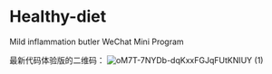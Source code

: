 # Healthy-diet
Mild inflammation butler WeChat Mini Program


最新代码体验版的二维码：
![oM7T-7NYDb-dqKxxFGJqFUtKNIUY (1)](https://github.com/Mangomilkhh/Healthy-diet/assets/86409087/2c5cc515-1ce1-4c71-b530-8896d5a5e4ee)
